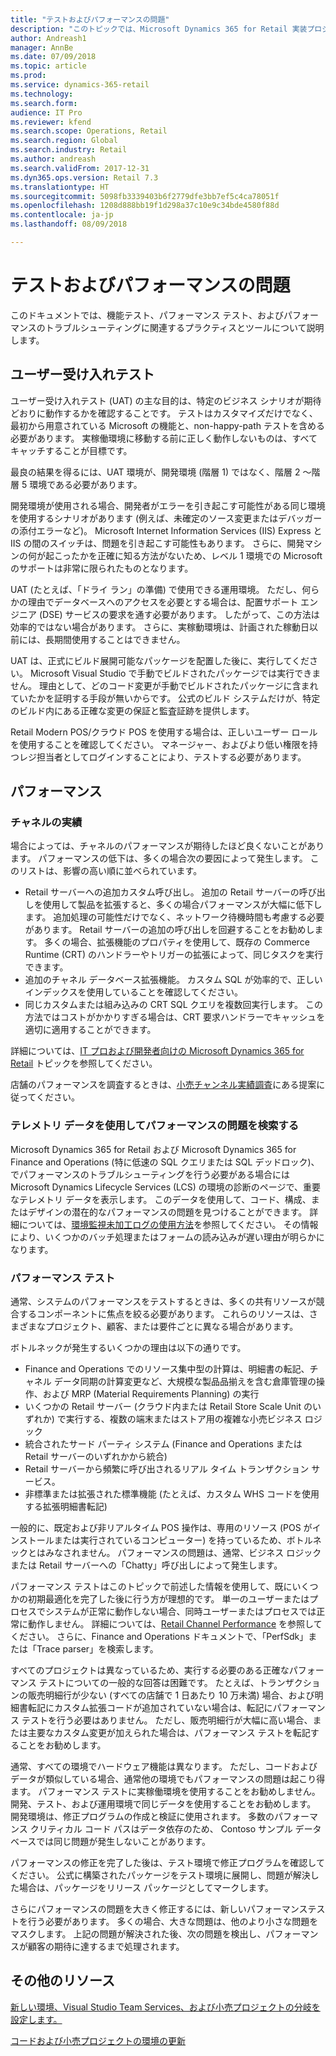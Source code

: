 ```yaml
---
title: "テストおよびパフォーマンスの問題"
description: "このトピックでは、Microsoft Dynamics 365 for Retail 実装プロジェクトのテスト、およびパフォーマンスの推奨事項について説明します。"
author: Andreash1
manager: AnnBe
ms.date: 07/09/2018
ms.topic: article
ms.prod: 
ms.service: dynamics-365-retail
ms.technology: 
ms.search.form: 
audience: IT Pro
ms.reviewer: kfend
ms.search.scope: Operations, Retail
ms.search.region: Global
ms.search.industry: Retail
ms.author: andreash
ms.search.validFrom: 2017-12-31
ms.dyn365.ops.version: Retail 7.3
ms.translationtype: HT
ms.sourcegitcommit: 5098fb3339403b6f2779dfe3bb7ef5c4ca78051f
ms.openlocfilehash: 1208d888bb19f1d298a37c10e9c34bde4580f88d
ms.contentlocale: ja-jp
ms.lasthandoff: 08/09/2018

---
```



# <a name="testing-and-performance-issues"></a>テストおよびパフォーマンスの問題

このドキュメントでは、機能テスト、パフォーマンス テスト、およびパフォーマンスのトラブルシューティングに関連するプラクティスとツールについて説明します。

## <a name="user-acceptance-testing"></a>ユーザー受け入れテスト

ユーザー受け入れテスト (UAT) の主な目的は、特定のビジネス シナリオが期待どおりに動作するかを確認することです。 テストはカスタマイズだけでなく、最初から用意されている Microsoft の機能と、non-happy-path テストを含める必要があります。 実稼働環境に移動する前に正しく動作しないものは、すべてキャッチすることが目標です。

最良の結果を得るには、UAT 環境が、開発環境 (階層 1) ではなく、階層 2 〜階層 5 環境である必要があります。

開発環境が使用される場合、開発者がエラーを引き起こす可能性がある同じ環境を使用するシナリオがあります (例えば、未確定のソース変更またはデバッガーの添付エラーなど)。 Microsoft Internet Information Services (IIS) Express と IIS の間のスイッチは、問題を引き起こす可能性もあります。 さらに、開発マシンの何が起こったかを正確に知る方法がないため、レベル 1 環境での Microsoft のサポートは非常に限られたものとなります。

UAT (たとえば、「ドライ ラン」の準備) で使用できる運用環境。 ただし、何らかの理由でデータベースへのアクセスを必要とする場合は、配置サポート エンジニア (DSE) サービスの要求を通す必要があります。 したがって、この方法は効率的ではない場合があります。 さらに、実稼動環境は、計画された稼動日以前には、長期間使用することはできません。

UAT は、正式にビルド展開可能なパッケージを配置した後に、実行してください。 Microsoft Visual Studio で手動でビルドされたパッケージでは実行できません。 理由として、どのコード変更が手動でビルドされたパッケージに含まれていたかを証明する手段が無いからです。 公式のビルド システムだけが、特定のビルド内にある正確な変更の保証と監査証跡を提供します。

Retail Modern POS/クラウド POS を使用する場合は、正しいユーザー ロールを使用することを確認してください。 マネージャー、およびより低い権限を持つレジ担当者としてログインすることにより、テストする必要があります。

## <a name="performance"></a>パフォーマンス
### <a name="channel-performance"></a>チャネルの実績

場合によっては、チャネルのパフォーマンスが期待したほど良くないことがあります。 パフォーマンスの低下は、多くの場合次の要因によって発生します。 このリストは、影響の高い順に並べられています。

- Retail サーバーへの追加カスタム呼び出し。 追加の Retail サーバーの呼び出しを使用して製品を拡張すると、多くの場合パフォーマンスが大幅に低下します。 追加処理の可能性だけでなく、ネットワーク待機時間も考慮する必要があります。 Retail サーバーの追加の呼び出しを回避することをお勧めします。 多くの場合、拡張機能のプロパティを使用して、既存の Commerce Runtime (CRT) のハンドラーやトリガーの拡張によって、同じタスクを実行できます。
- 追加のチャネル データベース拡張機能。 カスタム SQL が効率的で、正しいインデックスを使用していることを確認してください。
- 同じカスタムまたは組み込みの CRT SQL クエリを複数回実行します。 この方法ではコストがかかりすぎる場合は、CRT 要求ハンドラーでキャッシュを適切に適用することができます。

詳細については、[IT プロおよび開発者向けの Microsoft Dynamics 365 for Retail](https://docs.microsoft.com/en-us/dynamics365/unified-operations/retail/dev-itpro/dev-retail-home-page) トピックを参照してください。

店舗のパフォーマンスを調査するときは、[小売チャンネル実績調査](https://dynamicsnotes.com/retail-channel-performance-investigations/)にある提案に従ってください。

### <a name="using-telemetry-data-to-find-performance-issues"></a>テレメトリ データを使用してパフォーマンスの問題を検索する
Microsoft Dynamics 365 for Retail および Microsoft Dynamics 365 for Finance and Operations (特に低速の SQL クエリまたは SQL デッドロック)、でパフォーマンスのトラブルシューティングを行う必要がある場合には Microsoft Dynamics Lifecycle Services (LCS) の環境の診断のページで、重要なテレメトリ データを表示します。 このデータを使用して、コード、構成、またはデザインの潜在的なパフォーマンスの問題を見つけることができます。 詳細については、[環境監視未加工ログの使用方法](https://blogs.msdn.microsoft.com/axsa/2018/06/05/how-to-use-environment-monitoring-view-raw-logs/)を参照してください。 その情報により、いくつかのバッチ処理またはフォームの読み込みが遅い理由が明らかになります。

### <a name="performance-testing"></a>パフォーマンス テスト

通常、システムのパフォーマンスをテストするときは、多くの共有リソースが競合するコンポーネントに焦点を絞る必要があります。 これらのリソースは、さまざまなプロジェクト、顧客、または要件ごとに異なる場合があります。

ボトルネックが発生するいくつかの理由は以下の通りです。

- Finance and Operations でのリソース集中型の計算は、明細書の転記、チャネル データ同期の計算変更など、大規模な製品品揃えを含む倉庫管理の操作、および MRP (Material Requirements Planning) の実行
- いくつかの Retail サーバー (クラウド内または Retail Store Scale Unit のいずれか) で実行する、複数の端末またはストア用の複雑な小売ビジネス ロジック
- 統合されたサード パーティ システム (Finance and Operations または Retail サーバーのいずれかから統合)
- Retail サーバーから頻繁に呼び出されるリアル タイム トランザクション サービス。
- 非標準または拡張された標準機能 (たとえば、カスタム WHS コードを使用する拡張明細書転記)

一般的に、既定および非リアルタイム POS 操作は、専用のリソース (POS がインストールまたは実行されているコンピューター) を持っているため、ボトルネックとはみなされません。 パフォーマンスの問題は、通常、ビジネス ロジックまたは Retail サーバーへの「Chatty」呼び出しによって発生します。

パフォーマンス テストはこのトピックで前述した情報を使用して、既にいくつかの初期最適化を完了した後に行う方が理想的です。 単一のユーザーまたはプロセスでシステムが正常に動作しない場合、同時ユーザーまたはプロセスでは正常に動作しません。 詳細については、[Retail Channel Performance](https://dynamicsnotes.com/retail-channel-performance-investigations/) を参照してください。 さらに、Finance and Operations ドキュメントで、「PerfSdk」または「Trace parser」を検索します。

すべてのプロジェクトは異なっているため、実行する必要のある正確なパフォーマンス テストについての一般的な回答は困難です。 たとえば、トランザクションの販売明細行が少ない (すべての店舗で 1 日あたり 10 万未満) 場合、および明細書転記にカスタム拡張コードが追加されていない場合は、転記にパフォーマンス テストを行う必要はありません。 ただし、販売明細行が大幅に高い場合、または主要なカスタム変更が加えられた場合は、パフォーマンス テストを転記することをお勧めします。

通常、すべての環境でハードウェア機能は異なります。 ただし、コードおよびデータが類似している場合、通常他の環境でもパフォーマンスの問題は起こり得ます。 パフォーマンス テストに実稼働環境を使用することをお勧めしません。 開発、テスト、および運用環境で同じデータを使用することをお勧めします。 開発環境は、修正プログラムの作成と検証に使用されます。 多数のパフォーマンス クリティカル コード パスはデータ依存のため、 Contoso サンプル データベースでは同じ問題が発生しないことがあります。

パフォーマンスの修正を完了した後は、テスト環境で修正プログラムを確認してください。 公式に構築されたパッケージをテスト環境に展開し、問題が解決した場合は、パッケージをリリース パッケージとしてマークします。 

さらにパフォーマンスの問題を大きく修正するには、新しいパフォーマンステストを行う必要があります。 多くの場合、大きな問題は、他のより小さな問題をマスクします。 上記の問題が解決された後、次の問題を検出し、パフォーマンスが顧客の期待に達するまで処理されます。

## <a name="additional-resources"></a>その他のリソース
[新しい環境、Visual Studio Team Services、および小売プロジェクトの分岐を設定します。](./new-environments-visual-studio-teams-branch-retail-projects.md)

[コードおよび小売プロジェクトの環境の更新](./updating-environments.md)

